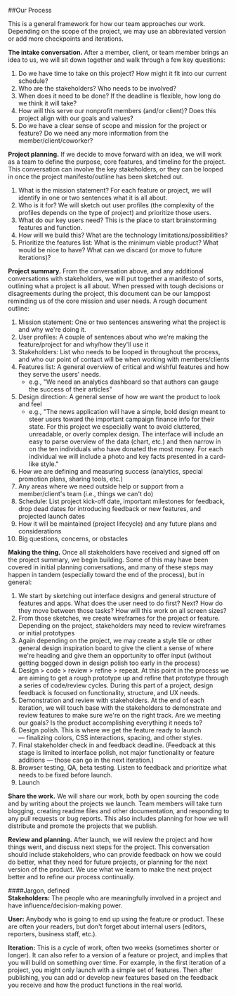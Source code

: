 ##Our Process


This is a general framework for how our team approaches our work. Depending on the scope of the project, we may use an abbreviated version or add more checkpoints and iterations.

**The intake conversation.** After a member, client, or team member brings an idea to us, we will sit down together and walk through a few key questions: 
 
1. Do we have time to take on this project? How might it fit into our current schedule?
2. Who are the stakeholders? Who needs to be involved?
3. When does it need to be done? If the deadline is flexible, how long do we think it will take?
4. How will this serve our nonprofit members (and/or client)? Does this project align with our goals and values?
5. Do we have a clear sense of scope and mission for the project or feature? Do we need any more information from the member/client/coworker?

**Project planning.** If we decide to move forward with an idea, we will work as a team to define the purpose, core features, and timeline for the project. This conversation can involve the key stakeholders, or they can be looped in once the project manifesto/outline has been sketched out.

1. What is the mission statement? For each feature or project, we will identify in one or two sentences what it is all about.
2. Who is it for? We will sketch out user profiles (the complexity of the profiles depends on the type of project) and prioritize those users.
3. What do our key users need? This is the place to start brainstorming features and function. 
4. How will we build this? What are the technology limitations/possibilities?
5. Prioritize the features list: What is the minimum viable product? What would be nice to have? What can we discard (or move to future iterations)?

**Project summary.** From the conversation above, and any additional conversations with stakeholders, we will put together a manifesto of sorts, outlining what a project is all about. When pressed with tough decisions or disagreements during the project, this document can be our lamppost reminding us of the core mission and user needs. A rough document outline:

1. Mission statement: One or two sentences answering what the project is and why we're doing it.
2. User profiles: A couple of sentences about who we're making the feature/project for and why/how they'll use it
3. Stakeholders: List who needs to be looped in throughout the process, and who our point of contact will be when working with members/clients
4. Features list: A general overview of critical and wishful features and how they serve the users' needs.
    - e.g., "We need an analytics dashboard so that authors can gauge the success of their articles"   
5. Design direction: A general sense of how we want the product to look and feel
    - e.g., "The news application will have a simple, bold design meant to steer users toward the important campaign finance info for their state. For this project we especially want to avoid cluttered, unreadable, or overly complex design. The interface will include an easy to parse overview of the data (chart, etc.) and then narrow in on the ten individuals who have donated the most money. For each individual we will include a photo and key facts presented in a card-like style."
6. How we are defining and measuring success (analytics, special promotion plans, sharing tools, etc.)
7. Any areas where we need outside help or support from a member/client's team (i.e., things we can't do)
8. Schedule: List project kick-off date, important milestones for feedback, drop dead dates for introducing feedback or new features, and projected launch dates
9. How it will be maintained (project lifecycle) and any future plans and considerations
10. Big questions, concerns, or obstacles

**Making the thing.** Once all stakeholders have received and signed off on the project summary, we begin building. Some of this may have been covered in initial planning conversations, and many of these steps may happen in tandem (especially toward the end of the process), but in general: 

1. We start by sketching out interface designs and general structure of features and apps. What does the user need to do first? Next? How do they move between those tasks? How will this work on all screen sizes?
2. From those sketches, we create wireframes for the project or feature. Depending on the project, stakeholders may need to review wireframes or initial prototypes
3. Again depending on the project, we may create a style tile or other general design inspiration board to give the client a sense of where we're heading and give them an opportunity to offer input (without getting bogged down in design polish too early in the process) 
4. Design > code > review > refine > repeat. At this point in the process we are aiming to get a rough prototype up and refine that prototype through a series of code/review cycles. During this part of a project, design feedback is focused on functionality, structure, and UX needs. 
5. Demonstration and review with stakeholders. At the end of each iteration, we will touch base with the stakeholders to demonstrate and review features to make sure we're on the right track. Are we meeting our goals? Is the product accomplishing everything it needs to?
6. Design polish. This is where we get the feature ready to launch — finalizing colors, CSS interactions, spacing, and other styles. 
7. Final stakeholder check in and feedback deadline. (Feedback at this stage is limited to interface polish, not major functionality or feature additions — those can go in the next iteration.)
8. Browser testing, QA, beta testing. Listen to feedback and prioritize what needs to be fixed before launch.
9. Launch

**Share the work.** We will share our work, both by open sourcing the code and by writing about the projects we launch. Team members will take turn blogging, creating readme files and other documentation, and responding to any pull requests or bug reports. This also includes planning for how we will distribute and promote the projects that we publish.

**Review and planning.** After launch, we will review the project and how things went, and discuss next steps for the project. This conversation should include stakeholders, who can provide feedback on how we could do better, what they need for future projects, or planning for the next version of the product. We use what we learn to make the next project better and to refine our process continually.



####Jargon, defined  
**Stakeholders:** The people who are meaningfully involved in a project and have influence/decision-making power. 
 
**User:** Anybody who is going to end up using the feature or product. These are often your readers, but don't forget about internal users (editors, reporters, business staff, etc.).  

**Iteration:** This is a cycle of work, often two weeks (sometimes shorter or longer). It can also refer to a version of a feature or project, and implies that you will build on something over time. For example, in the first iteration of a project, you might only launch with a simple set of features. Then after publishing, you can add or develop new features based on the feedback you receive and how the product functions in the real world. 
